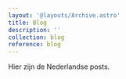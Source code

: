 ```yaml
---
layout: '@layouts/Archive.astro'
title: Blog
description: ''
collection: blog
reference: blog
---
```


Hier zijn de Nederlandse posts.
